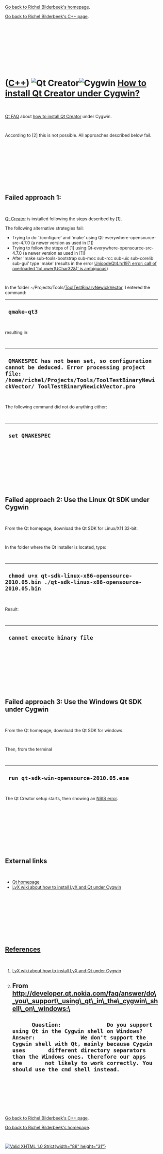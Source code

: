 [Go back to Richel Bilderbeek's homepage](index.htm).

[Go back to Richel Bilderbeek's C++ page](Cpp.htm).

 

 

 

 

 

([C++](Cpp.htm)) ![Qt Creator](PicQtCreator.png)![Cygwin](PicCygwin.png) [How to install Qt Creator under Cygwin?](CppQtCreatorInstallCygwin.htm)
=================================================================================================================================================

 

[Qt FAQ](CppQtFaq.htm) about [how to install Qt
Creator](CppQtCreatorInstall.htm) under Cygwin.

 

According to \[2\] this is not possible. All approaches described below
fail.

 

 

 

 

 

Failed approach 1:
------------------

 

[Qt Creator](CppQtCreator.htm) is installed following the steps
described by \[1\].

The following alternative strategies fail:

-   Trying to do './configure' and 'make' using
    Qt-everywhere-opensource-src-4.7.0 (a newer version as used
    in \[1\])
-   Trying to follow the steps of \[1\] using
    Qt-everywhere-opensource-src-4.7.0 (a newer version as used
    in \[1\])
-   After 'make sub-tools-bootstrap sub-moc sub-rcc sub-uic sub-corelib
    sub-gui' type 'make' (results in the error [UnicodeQt4.h:197: error:
    call of overloaded 'toLower(UChar32&)' is
    ambiguous](CppCompileErrorUnicodeQt4H197Error.htm))

 

In the folder
\~/Projects/Tools/[ToolTestBinaryNewickVector](ToolTestBinaryNewickVector.htm),
I entered the command:

  --------------
  ` qmake-qt3`
  --------------

 

resulting in:

 

  ------------------------------------------------------------------------------------------------------------------------------------------------------------------------------------------
  ` QMAKESPEC has not been set, so configuration cannot be deduced. Error processing project file: /home/richel/Projects/Tools/ToolTestBinaryNewickVector/ ToolTestBinaryNewickVector.pro`
  ------------------------------------------------------------------------------------------------------------------------------------------------------------------------------------------

 

The following command did not do anything either:

 

  ------------------
  ` set QMAKESPEC`
  ------------------

 

 

 

 

 

Failed approach 2: Use the Linux Qt SDK under Cygwin
----------------------------------------------------

 

From the Qt homepage, download the Qt SDK for Linux/X11 32-bit.

 

In the folder where the Qt installer is located, type:

 

  ------------------------------------------------------------------------------------------------
  ` chmod u+x qt-sdk-linux-x86-opensource-2010.05.bin ./qt-sdk-linux-x86-opensource-2010.05.bin`
  ------------------------------------------------------------------------------------------------

 

Result:

 

  -------------------------------
  ` cannot execute binary file`
  -------------------------------

 

 

 

 

 

Failed approach 3: Use the Windows Qt SDK under Cygwin
------------------------------------------------------

 

From the Qt homepage, download the Qt SDK for windows.

 

Then, from the terminal

 

  ------------------------------------------
  ` run qt-sdk-win-opensource-2010.05.exe`
  ------------------------------------------

 

The Qt Creator setup starts, then showing an [NSIS
error](CppMiscErrorNsisError.png).

 

 

 

 

 

External links
--------------

 

-   [Qt homepage](http://qt.nokia.com)
-   [LyX wiki about how to install LyX and Qt under
    Cygwin](http://wiki.lyx.org/LyX/LyXOnCygwin)

 

 

 

 

 

[References](CppReferences.htm)
-------------------------------

 

1.  [LyX wiki about how to install LyX and Qt under
    Cygwin](http://wiki.lyx.org/LyX/LyXOnCygwin)
2.  From
    http://developer.qt.nokia.com/faq/answer/do\_you\_support\_using\_qt\_in\_the\_cygwin\_shell\_on\_windows:\
      --------------------------------------------------------------------------------------------------------------------------------------------------------------------------------------------------------------------------------------------------------------------------------------------------------------------------------------------------------------
      `       Question:              Do you support using Qt in the Cygwin shell on Windows?       Answer:              We don't support the Cygwin shell with Qt, mainly because Cygwin uses       different directory separators than the Windows ones, therefore our apps are       not likely to work correctly. You should use the cmd shell instead.       `
      --------------------------------------------------------------------------------------------------------------------------------------------------------------------------------------------------------------------------------------------------------------------------------------------------------------------------------------------------------------

 

 

 

 

[Go back to Richel Bilderbeek's C++ page](Cpp.htm).

[Go back to Richel Bilderbeek's homepage](index.htm).

 

[![Valid XHTML 1.0 Strict](valid-xhtml10.png){width="88"
height="31"}](http://validator.w3.org/check?uri=referer)
